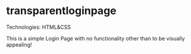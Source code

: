 # transparentloginpage
Technologies: HTML&amp;CSS

<p>This is a simple Login Page with no functionality other than to be visually appealing!</p>
